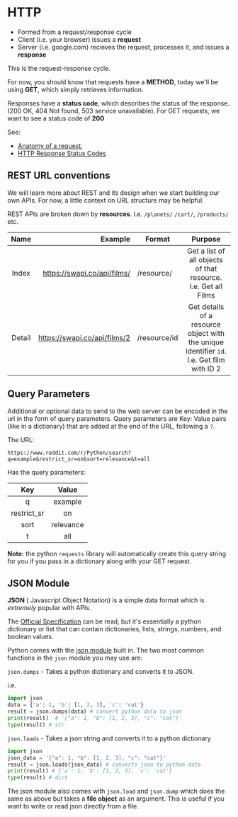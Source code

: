 # HTTP

- Formed from a request/response cycle
- Client (i.e. your browser) issues a **request** 
- Server (i.e. google.com) recieves the request, processes it, and issues a **response**

This is the request-response cycle.

For now, you should know that requests have a **METHOD**, today we'll be using **GET**, which simply retrieves information.  

Responses have a **status code**, which describes the status of the response.  (200 OK, 404 Not found, 503 service unavailable).  For GET requests, we want to see a status code of  **200**



See:

-  [Anatomy of a request](https://www.tutorialspoint.com/http/http_requests.htm), 
- [HTTP Response Status Codes](https://www.tutorialspoint.com/http/http_status_codes.htm)



## REST URL conventions

We will learn more about REST and its design when we start building our own APIs.  For now, a little context on URL structure may be helpful.



REST APIs are broken down by **resources**.  I.e. `/planets/` `/cart/`, `/products/` etc.

|  Name  |                      Example | Format       |                 Purpose                  |
| :----: | ---------------------------: | ------------ | :--------------------------------------: |
| Index  |  https://swapi.co/api/films/ | /resource/   | Get a list of all objects of that resource.  I.e. Get all Films |
| Detail | https://swapi.co/api/films/2 | /resource/id | Get details of a resource object with the unique identifier `id`.  I.e. Get film with ID 2 |





## Query Parameters

Additional or optional data to send to the web server can be encoded in the url in the form of query parameters.  Query parameters are Key: Value pairs (like in a dictionary) that are added at the end of the URL, following a `?`.  

The URL:

`https://www.reddit.com/r/Python/search?q=example&restrict_sr=on&sort=relevance&t=all`

Has the query parameters:

|     Key     |   Value   |
| :---------: | :-------: |
|      q      |  example  |
| restrict_sr |    on     |
|    sort     | relevance |
|      t      |    all    |



**Note:** the python `requests` library will automatically create this query string  for you if you pass in a dictionary along with your GET request.



## JSON Module

**JSON** ( Javascript Object Notation) is a simple data format which is *extremely* popular with APIs. 

The [Official Specification](http://www.json.org/) can be read, but it's essentially a python dictionary or list that can contain dictionaries,  lists, strings, numbers, and boolean values.

Python comes with the [json module](https://docs.python.org/3/library/json.html) built in.  The two most common functions in the `json` module you may use are:

`json.dumps` - Takes a python dictionary and converts it to JSON.

i.e.

```python
import json
data = {'a': 1, 'b': [1, 2, 3], 'c': 'cat'}
result = json.dumps(data) # convert python data to json
print(result)  # '{"a": 1, "b": [1, 2, 3], "c": "cat"}'
type(result) # str

```



`json.loads` - Takes a json string and converts it to a python dictionary

```python
import json
json_data = '{"a": 1, "b": [1, 2, 3], "c": "cat"}'
result = json.loads(json_data) # converts json to python data
print(result) # {'a': 1, 'b': [1, 2, 3], 'c': 'cat'}
type(result) # dict
```



The json module also comes with `json.load` and `json.dump` which does the same as above but takes a **file object** as an argument.  This is useful if you want to write or read json directly from a file.